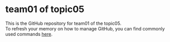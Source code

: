 # team01 of topic05 
 This is the GitHub repository for team01 of the topic05.  
 To refresh your memory on how to manage GitHub, you can find commonly used commands [here](https://github.com/joshnh/Git-Commands). 
